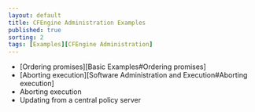 ```yaml
---
layout: default
title: CFEngine Administration Examples
published: true
sorting: 2
tags: [Examples][CFEngine Administration]
---
```


* [Ordering promises][Basic Examples#Ordering promises]
* [Aborting execution][Software Administration and Execution#Aborting execution]
* Aborting execution
* Updating from a central policy server